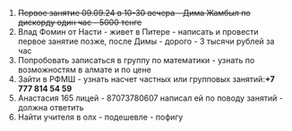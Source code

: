 
1. ~~Первое занятие 09.09.24 в 10-30 вечера - Дима Жамбыл по дискорду один час - 5000 тенге~~
2. Влад Фомин от Насти - живет в Питере - написать и провести первое занятие позже, после Димы - дорого - 3 тысячи рублей за час
3. Попробовать записаться в группу по математики - узнать по возможностям в алмате и по цене
4. Зайти в РФМШ - узнать насчет частных или групповых занятий:**+7 777 814 54 59**
5. Анастасия 165 лицей - 87073780607 написал ей по поводу занятий - должна ответить 
6. Найти учителя в олх - подешевле - пофигу 